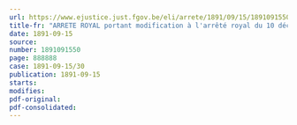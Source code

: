 ```yaml
---
url: https://www.ejustice.just.fgov.be/eli/arrete/1891/09/15/1891091550/justel
title-fr: "ARRETE ROYAL portant modification à l'arrêté royal du 10 décembre 1890, concernant les ustensiles, vases, etc., employés dans l'industrie et le commerce des denrées alimentaires"
date: 1891-09-15
source:
number: 1891091550
page: 888888
case: 1891-09-15/30
publication: 1891-09-15
starts:
modifies:
pdf-original:
pdf-consolidated:
---
```


